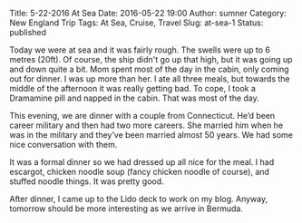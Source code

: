 Title: 5-22-2016 At Sea
Date: 2016-05-22 19:00
Author: sumner
Category: New England Trip
Tags: At Sea, Cruise, Travel
Slug: at-sea-1
Status: published

Today we were at sea and it was fairly rough. The swells were up to 6
metres (20ft). Of course, the ship didn't go up that high, but it was
going up and down quite a bit. Mom spent most of the day in the cabin,
only coming out for dinner. I was up more than her. I ate all three
meals, but towards the middle of the afternoon it was really getting
bad. To cope, I took a Dramamine pill and napped in the cabin. That was
most of the day.

This evening, we are dinner with a couple from Connecticut. He’d been
career military and then had two more careers. She married him when he
was in the military and they’ve been married almost 50 years. We had
some nice conversation with them.

It was a formal dinner so we had dressed up all nice for the meal. I had
escargot, chicken noodle soup (fancy chicken noodle of course), and
stuffed noodle things. It was pretty good.

After dinner, I came up to the Lido deck to work on my blog. Anyway,
tomorrow should be more interesting as we arrive in Bermuda.
